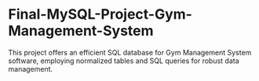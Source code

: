 # Final-MySQL-Project-Gym-Management-System
This project offers an efficient SQL database for Gym Management System software, employing normalized tables and SQL queries for robust data management. 
